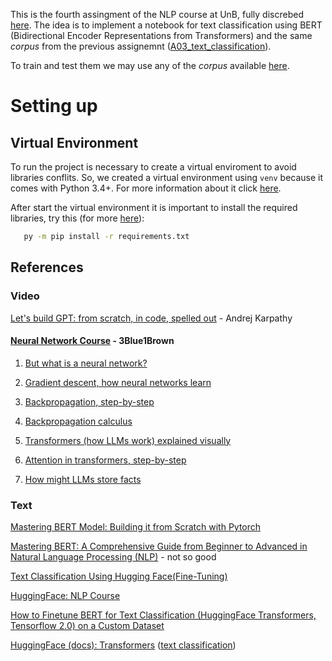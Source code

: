 This is the fourth assingment of the NLP course at UnB, fully discrebed [here](https://github.com/thiagodepaulo/nlp/blob/main/aula_10/exercicio10.md). The idea is to implement a notebook for text classification using BERT (Bidirectional Encoder Representations from Transformers) and the same _corpus_ from the previous assignemnt ([A03_text_classification](https://github.com/rubensmchaves/unb/tree/main/nlp/A03_text_classifier)).

To train and test them we may use any of the _corpus_ available [here](https://github.com/ragero/text-collections/tree/master/complete_texts_csvs).

# Setting up

## Virtual Environment

To run the project is necessary to create a virtual enviroment to avoid libraries conflits. So, we created a virtual environment using `venv` because it comes with Python 3.4+. For more information about it click [here](https://python.land/virtual-environments/virtualenv).

After start the virtual environment it is important to install the required libraries, try this (for more [here](https://www.geeksforgeeks.org/install-packages-using-pip-with-requirements-txt-file-in-python/)): 
```bash
   py -m pip install -r requirements.txt
```

## References

### Video

[Let's build GPT: from scratch, in code, spelled out](https://www.youtube.com/watch?v=kCc8FmEb1nY) - Andrej Karpathy

#### [Neural Network Course](https://www.youtube.com/playlist?list=PLZHQObOWTQDNU6R1_67000Dx_ZCJB-3pi) - 3Blue1Brown

1. [But what is a neural network?](https://www.youtube.com/watch?v=aircAruvnKk)

2. [Gradient descent, how neural networks learn](https://www.youtube.com/watch?v=IHZwWFHWa-w)

3. [Backpropagation, step-by-step](https://www.youtube.com/watch?v=Ilg3gGewQ5U)

4. [Backpropagation calculus](https://www.youtube.com/watch?v=tIeHLnjs5U8)

5. [Transformers (how LLMs work) explained visually](https://www.youtube.com/watch?v=wjZofJX0v4M)

6. [Attention in transformers, step-by-step](https://www.youtube.com/watch?v=eMlx5fFNoYc)

7. [How might LLMs store facts](https://www.youtube.com/watch?v=9-Jl0dxWQs8)
  

### Text
[Mastering BERT Model: Building it from Scratch with Pytorch](https://medium.com/data-and-beyond/complete-guide-to-building-bert-model-from-sratch-3e6562228891)

[Mastering BERT: A Comprehensive Guide from Beginner to Advanced in Natural Language Processing (NLP)](https://medium.com/@shaikhrayyan123/a-comprehensive-guide-to-understanding-bert-from-beginners-to-advanced-2379699e2b51) - not so good

[Text Classification Using Hugging Face(Fine-Tuning)](https://medium.com/@sandeep.ai/text-classification-using-hugging-face-fine-tuning-43c7416b049b) 

[HuggingFace: NLP Course](https://huggingface.co/learn/nlp-course/en/chapter0/1?fw=pt)

[How to Finetune BERT for Text Classification (HuggingFace Transformers, Tensorflow 2.0) on a Custom Dataset](https://victordibia.com/blog/text-classification-hf-tf2/)

[HuggingFace (docs): Transformers](https://huggingface.co/docs/transformers/index) ([text classification](https://huggingface.co/docs/transformers/tasks/sequence_classification))
